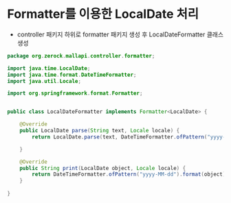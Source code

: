 
# Formatter를 이용한 LocalDate 처리

- controller 패키지 하위로 formatter 패키지 생성 후 LocalDateFormatter 클래스 생성


```Java
package org.zerock.mallapi.controller.formatter;

import java.time.LocalDate;
import java.time.format.DateTimeFormatter;
import java.util.Locale;

import org.springframework.format.Formatter;


public class LocalDateFormatter implements Formatter<LocalDate> {

    @Override
    public LocalDate parse(String text, Locale locale) {
        return LocalDate.parse(text, DateTimeFormatter.ofPattern("yyyy-MM_dd"));

    }

    @Override
    public String print(LocalDate object, Locale locale) {
        return DateTimeFormatter.ofPattern("yyyy-MM-dd").format(object);
    }
    
}
```

